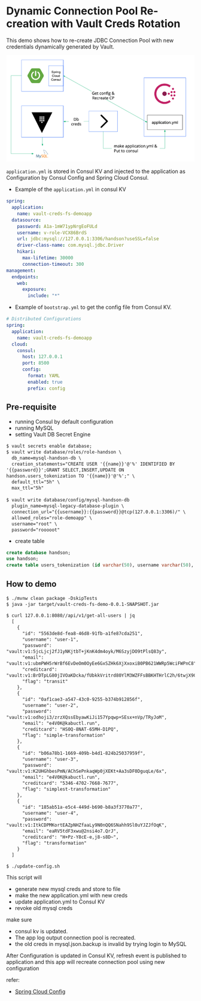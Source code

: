 # Dynamic Connection Pool Re-creation with Vault Creds Rotation

This demo shows how to re-create JDBC Connection Pool with new credentials dynamically generated by Vault.

![](diagram.png)

`application.yml` is stored in Consul KV and injected to the application as Configuration by Consul Config and Spring Cloud Consul. 

* Example of the `application.yml` in consul KV

```yaml
spring:
  application:
    name: vault-creds-fs-demoapp
  datasource:
    password: A1a-1mW71ypNrgEoFULd
    username: v-role-VCX86BrdS
    url: jdbc:mysql://127.0.0.1:3306/handson?useSSL=false
    driver-class-name: com.mysql.jdbc.Driver
    hikari:
      max-lifetime: 30000
      connection-timeout: 300
management:
  endpoints:
    web:
      exposure:
        include: "*"
```

* Example of `bootstrap.yml` to get the config file from Consul KV.

```yaml
# Distributed Configurations
spring:
  application:
    name: vault-creds-fs-demoapp
  cloud:
    consul:
      host: 127.0.0.1
      port: 8500
      config:
        format: YAML
        enabled: true
        prefix: config
```

## Pre-requisite
* running Consul by default configuration
* running MySQL
* setting Vault DB Secret Engine

```shell script
$ vault secrets enable database;
$ vault write database/roles/role-handson \
  db_name=mysql-handson-db \
  creation_statements="CREATE USER '{{name}}'@'%' IDENTIFIED BY '{{password}}';GRANT SELECT,INSERT,UPDATE ON handson.users_tokenization TO '{{name}}'@'%';" \
  default_ttl="5h" \
  max_ttl="5h"

$ vault write database/config/mysql-handson-db 
  plugin_name=mysql-legacy-database-plugin \
  connection_url="{{username}}:{{password}}@tcp(127.0.0.1:3306)/" \
  allowed_roles="role-demoapp" \
  username="root" \
  password="rooooot"
```

* create table
```sql
create database handson;
use handson;
create table users_tokenization (id varchar(50), username varchar(50), password varchar(200), email varchar(200), creditcard varchar(200), flag varchar(30));
```

## How to demo

```shell script
$ ./mvnw clean package -DskipTests 
$ java -jar target/vault-creds-fs-demo-0.0.1-SNAPSHOT.jar
```

```shell script
$ curl 127.0.0.1:8080//api/v1/get-all-users | jq  
  [
    {
      "id": "5563de8d-fea8-46d8-91fb-a1fe87cda251",
      "username": "user-1",
      "password": "vault:v1:5jcLjcj2fJ1yNKjtbT+jKnK4dm4oyk/M6SzyjDO9tPlsQ83y",
      "email": "vault:v1:ubmPWH5rWrBf6EvDeOm0OyEe6GxSZHk6XjXxoxiB0PB621WWRp5WciFWPnC8",
      "creditcard": "vault:v1:BrDTpLG80jIVOaKDcka/fUbkkVritrd80YlM3WZFFsBBKHTHrlC2h/6twjX9CEw=",
      "flag": "transit"
    },
    {
      "id": "0af1cae3-a547-43c0-9255-b374b912856f",
      "username": "user-2",
      "password": "vault:v1:odhoji3/zrzXQssEbyawKiJi157Ypqwp+SEsx+nVp/TRyJoM",
      "email": "e4V0K@kabuctl.run",
      "creditcard": "HS0Q-8NAT-65MH-D1PQ",
      "flag": "simple-transformation"
    },
    {
      "id": "b06a78b1-1669-409b-b4d1-824b25037959f",
      "username": "user-3",
      "password": "vault:v1:K2UHGhbesPmN/AChSePnkaqWp0jXEKt+Aa3sDF0DguqLe/6x",
      "email": "e4V0K@kabuctl.run",
      "creditcard": "5346-4702-7668-7677",
      "flag": "simplest-transformation"
    },
    {
      "id": "185ab51a-e5c4-449d-b690-b8a3f3770a77",
      "username": "user-4",
      "password": "vault:v1:ItkCDPMKortEAZpNHZfaaLy9N0nQQ6SNahh9Sl0uYJZJfOqK",
      "email": "eaRV5tdF3xwu@2nsi4o7.QrJ",
      "creditcard": "H+Pz-Y8cE-e,j8-s8D~",
      "flag": "transformation"
    }
  ]
```

```shell script
$ ./update-config.sh
```

This script will
* generate new mysql creds and store to file
* make the new application.yml with new creds
* update application.yml to Consul KV
* revoke old mysql creds

make sure 
* consul kv is updated.
* The app log output connection pool is recreated.
* the old creds in mysql.json.backup is invalid by trying login to MySQL

After Configuration is updated in Consul KV, refresh event is published to application and this app will recreate connection pool using new configuration

refer: 
* [Spring Cloud Config](https://cloud.spring.io/spring-cloud-consul/reference/html/#spring-cloud-consul-config) 
